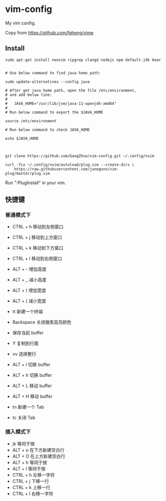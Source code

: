 # vim-config
My vim config.

Copy from https://github.com/fgheng/vime

## Install

```
sudo apt-get install neovim ripgrep clangd nodejs npm default-jdk bear


# Use below command to find java home path:

sudo update-alternatives --config java

# After get java home path, open the file /etc/environment,
# and add below line:
#
#   JAVA_HOME="/usr/lib/jvm/java-11-openjdk-amd64"
#
# Run below command to export the $JAVA_HOME

source /etc/environment

# Run below command to check JAVA_HOME

echo $JAVA_HOME



git clone https://github.com/GangZhuo/vim-config.git ~/.config/nvim

curl -fLo ~/.config/nvim/autoload/plug.vim --create-dirs \
    https://raw.githubusercontent.com/junegunn/vim-plug/master/plug.vim
```

Run ":PlugInstall" in your vim.


## 快捷键

### 普通模式下

* CTRL + h	移动到左侧窗口
* CTRL + j	移动到上方窗口
* CTRL + k	移动到下方窗口
* CTRL + l	移动到右侧窗口

* ALT + -	增加高度
* ALT + _	减小高度

* ALT + )	增加宽度
* ALT + (	减小宽度

* <leader>tt 新建一个终端
* Backspace	 关闭搜索高亮颜色

* <space><space> 保存当前 buffer

* Y			复制到行尾
* vv		选择整行

* ALT + l	切换 buffer
* ALT + h	切换 buffer
* ALT + L	移动 buffer
* ALT + H	移动 buffer

* <leader>tn	新建一个 Tab
* <leader>tc	关闭 Tab

### 插入模式下

* jk		等同于按 <ESC>
* ALT + o	在下方新建空白行
* ALT + O	在上方新建空白行
* ALT + h	等同于按 <HOME>
* ALT + l	等同于按 <END>
* CTRL + h	左移一字符
* CTRL + j	下移一行
* CTRL + k	上移一行
* CTRL + l	右移一字符

